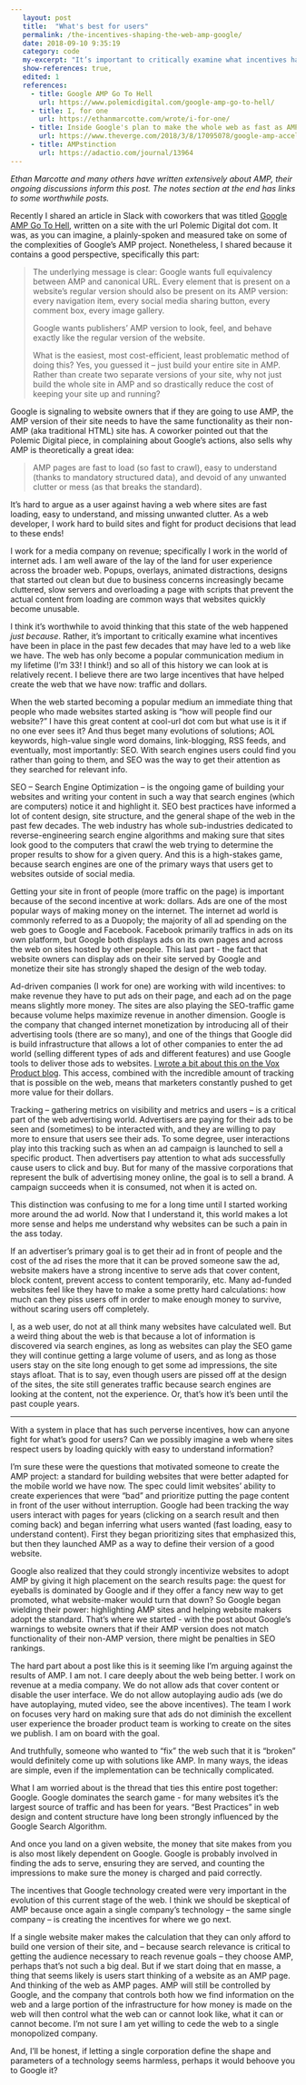 ```yaml
---
   layout: post
   title:  "What's best for users"
   permalink: /the-incentives-shaping-the-web-amp-google/
   date: 2018-09-10 9:35:19
   category: code
   my-excerpt: "It’s important to critically examine what incentives have been in place in the past few decades that may have led to a web like we have."
   show-references: true,
   edited: 1
   references:
     - title: Google AMP Go To Hell
       url: https://www.polemicdigital.com/google-amp-go-to-hell/
     - title: I, for one
       url: https://ethanmarcotte.com/wrote/i-for-one/
     - title: Inside Google's plan to make the whole web as fast as AMP
       url: https://www.theverge.com/2018/3/8/17095078/google-amp-accelerated-mobile-page-announcement-standard-web-packaging-urls
     - title: AMPstinction
       url: https://adactio.com/journal/13964
---
```


_Ethan Marcotte and many others have written extensively about AMP, their ongoing discussions inform this post. The notes section at the end has links to some worthwhile posts._

Recently I shared an article in Slack with coworkers that was titled [Google AMP Go To Hell](https://www.polemicdigital.com/google-amp-go-to-hell/), written on a site with the url Polemic Digital dot com. It was, as you can imagine, a plainly-spoken and measured take on some of the complexities of Google’s AMP project. Nonetheless, I shared because it contains a good perspective, specifically this part:

> The underlying message is clear: Google wants full equivalency between AMP and canonical URL. Every element that is present on a website’s regular version should also be present on its AMP version: every navigation item, every social media sharing button, every comment box, every image gallery.
>
> Google wants publishers’ AMP version to look, feel, and behave exactly like the regular version of the website.
>
> What is the easiest, most cost-efficient, least problematic method of doing this? Yes, you guessed it – just build your entire site in AMP. Rather than create two separate versions of your site, why not just build the whole site in AMP and so drastically reduce the cost of keeping your site up and running?

Google is signaling to website owners that if they are going to use AMP, the AMP version of their site needs to have the same functionality as their non-AMP (aka traditional HTML) site has. A coworker pointed out that the Polemic Digital piece, in complaining about Google’s actions, also sells why AMP is theoretically a great idea:

> AMP pages are fast to load (so fast to crawl), easy to understand (thanks to mandatory structured data), and devoid of any unwanted clutter or mess (as that breaks the standard).

It’s hard to argue as a user against having a web where sites are fast loading, easy to understand, and missing unwanted clutter. As a web developer, I work hard to build sites and fight for product decisions that lead to these ends!

I work for a media company on revenue; specifically I work in the world of internet ads. I am well aware of the lay of the land for user experience across the broader web. Popups, overlays, animated distractions, designs that started out clean but due to business concerns increasingly became cluttered, slow servers and overloading a page with scripts that prevent the actual content from loading are common ways that websites quickly become unusable.

I think it’s worthwhile to avoid thinking that this state of the web happened _just because_. Rather, it’s important to critically examine what incentives have been in place in the past few decades that may have led to a web like we have. The web has only become a popular communication medium in my lifetime (I’m 33! I think!) and so all of this history we can look at is relatively recent. I believe there are two large incentives that have helped create the web that we have now: traffic and dollars.

When the web started becoming a popular medium an immediate thing that people who made websites started asking is “how will people find our website?” I have this great content at cool-url dot com but what use is it if no one ever sees it? And thus beget many evolutions of solutions; AOL keywords, high-value single word domains, link-blogging, RSS feeds, and eventually, most importantly: SEO. With search engines users could find you rather than going to them, and SEO was the way to get their attention as they searched for relevant info.

SEO – Search Engine Optimization – is the ongoing game of building your websites and writing your content in such a way that search engines (which are computers) notice it and highlight it. SEO best practices have informed a lot of content design, site structure, and the general shape of the web in the past few decades. The web industry has whole sub-industries dedicated to reverse-engineering search engine algorithms and making sure that sites look good to the computers that crawl the web trying to determine the proper results to show for a given query. And this is a high-stakes game, because search engines are one of the primary ways that users get to websites outside of social media.

Getting your site in front of people (more traffic on the page) is important because of the second incentive at work: dollars. Ads are one of the most popular ways of making money on the internet. The internet ad world is commonly referred to as a Duopoly; the majority of all ad spending on the web goes to Google and Facebook. Facebook primarily traffics in ads on its own platform, but Google both displays ads on its own pages and across the web on sites hosted by other people. This last part - the fact that website owners can display ads on their site served by Google and monetize their site has strongly shaped the design of the web today.

Ad-driven companies (I work for one) are working with wild incentives: to make revenue they have to put ads on their page, and each ad on the page means slightly more money. The sites are also playing the SEO-traffic game because volume helps maximize revenue in another dimension. Google is the company that changed internet monetization by introducing all of their advertising tools (there are so many), and one of the things that Google did is build infrastructure that allows a lot of other companies to enter the ad world (selling different types of ads and different features) and use Google tools to deliver those ads to websites. [I wrote a bit about this on the Vox Product blog](https://product.voxmedia.com/2018/1/22/16902862/why-ads-redirect-to-giftcards-and-what-were-doing-to-secure-them). This access, combined with the incredible amount of tracking that is possible on the web, means that marketers constantly pushed to get more value for their dollars.

Tracking – gathering metrics on visibility and metrics and users – is a critical part of the web advertising world. Advertisers are paying for their ads to be seen and (sometimes) to be interacted with, and they are willing to pay more to ensure that users see their ads. To some degree, user interactions play into this tracking such as when an ad campaign is launched to sell a specific product. Then advertisers pay attention to what ads successfully cause users to click and buy. But for many of the massive corporations that represent the bulk of advertising money online, the goal is to sell a brand. A campaign succeeds when it is consumed, not when it is acted on.

This distinction was confusing to me for a long time until I started working more around the ad world. Now that I understand it, this world makes a lot more sense and helps me understand why websites can be such a pain in the ass today.

If an advertiser’s primary goal is to get their ad in front of people and the cost of the ad rises the more that it can be proved someone saw the ad, website makers have a strong incentive to serve ads that cover content, block content, prevent access to content temporarily, etc. Many ad-funded websites feel like they have to make a some pretty hard calculations: how much can they piss users off in order to make enough money to survive, without scaring users off completely.

I, as a web user, do not at all think many websites have calculated well. But a weird thing about the web is that because a lot of information is discovered via search engines, as long as websites can play the SEO game they will continue getting a large volume of users, and as long as those users stay on the site long enough to get some ad impressions, the site stays afloat. That is to say, even though users are pissed off at the design of the sites, the site still generates traffic because search engines are looking at the content, not the experience. Or, that’s how it’s been until the past couple years.


----------

With a system in place that has such perverse incentives, how can anyone fight for what’s good for users? Can we possibly imagine a web where sites respect users by loading quickly with easy to understand information?

I’m sure these were the questions that motivated someone to create the AMP project: a standard for building websites that were better adapted for the mobile world we have now. The spec could limit websites’ ability to create experiences that were “bad” and prioritize putting the page content in front of the user without interruption. Google had been tracking the way users interact with pages for years (clicking on a search result and then coming back) and began inferring what users wanted (fast loading, easy to understand content). First they began prioritizing sites that emphasized this, but then they launched AMP as a way to define their version of a good website.

Google also realized that they could strongly incentivize websites to adopt AMP by giving it high placement on the search results page: the quest for eyeballs is dominated by Google and if they offer a fancy new way to get promoted, what website-maker would turn that down? So Google began wielding their power: highlighting AMP sites and helping website makers adopt the standard. That’s where we started - with the post about Google’s warnings to website owners that if their AMP version does not match functionality of their non-AMP version, there might be penalties in SEO rankings.

The hard part about a post like this is it seeming like I’m arguing against the results of AMP. I am not. I care deeply about the web being better. I work on revenue at a media company. We do not allow ads that cover content or disable the user interface. We do not allow autoplaying audio ads (we do have autoplaying, muted video, see the above incentives). The team I work on focuses very hard on making sure that ads do not diminish the excellent user experience the broader product team is working to create on the sites we publish. I am on board with the goal.

And truthfully, someone who wanted to “fix” the web such that it is “broken” would definitely come up with solutions like AMP. In many ways, the ideas are simple, even if the implementation can be technically complicated.

What I am worried about is the thread that ties this entire post together: Google. Google dominates the search game - for many websites it’s the largest source of traffic and has been for years. “Best Practices” in web design and content structure have long been strongly influenced by the Google Search Algorithm.

And once you land on a given website, the money that site makes from you is also most likely dependent on Google. Google is probably involved in finding the ads to serve, ensuring they are served, and counting the impressions to make sure the money is charged and paid correctly.

The incentives that Google technology created were very important in the evolution of this current stage of the web. I think we should be skeptical of AMP because once again a single company’s technology – the same single company – is creating the incentives for where we go next.

If a single website maker makes the calculation that they can only afford to build one version of their site, and – because search relevance is critical to getting the audience necessary to reach revenue goals – they choose AMP, perhaps that’s not such a big deal. But if we start doing that en masse, a thing that seems likely is users start thinking of a website as an AMP page. And thinking of the web as AMP pages. AMP will still be controlled by Google, and the company that controls both how we find information on the web and a large portion of the infrastructure for how money is made on the web will then control what the web can or cannot look like, what it can or cannot become. I’m not sure I am yet willing to cede the web to a single monopolized company.

And, I’ll be honest, if letting a single corporation define the shape and parameters of a technology seems harmless, perhaps it would behoove you to Google it?
